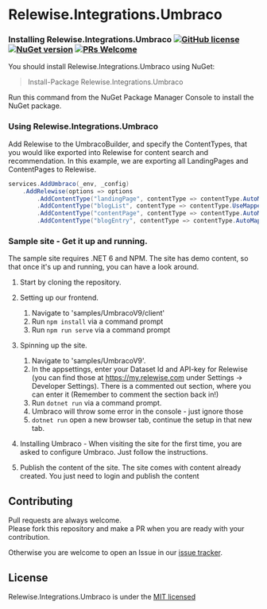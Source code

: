 # Relewise.Integrations.Umbraco

### Installing Relewise.Integrations.Umbraco [![GitHub license](https://img.shields.io/badge/license-MIT-blue.svg)](./LICENSE) [![NuGet version](https://img.shields.io/nuget/v/Relewise.Integrations.Umbraco)](https://www.nuget.org/packages/Relewise.Integrations.Umbraco) [![PRs Welcome](https://img.shields.io/badge/PRs-welcome-brightgreen.svg)](https://https://github.com/Relewise/relewise-sdk-csharp-extensions/pulls)

You should install Relewise.Integrations.Umbraco using NuGet:

> Install-Package Relewise.Integrations.Umbraco

Run this command from the NuGet Package Manager Console to install the NuGet package.

### Using Relewise.Integrations.Umbraco

Add Relewise to the UmbracoBuilder, and specify the ContentTypes, that you would like exported into Relewise for content search and recommendation.
In this example, we are exporting all LandingPages and ContentPages to Relewise.
```csharp
services.AddUmbraco(_env, _config)
    .AddRelewise(options => options
        .AddContentType("landingPage", contentType => contentType.AutoMap())
        .AddContentType("blogList", contentType => contentType.UseMapper(new BlogMapper()))
        .AddContentType("contentPage", contentType => contentType.AutoMap())
        .AddContentType("blogEntry", contentType => contentType.AutoMap()))
```

### Sample site - Get it up and running.

The sample site requires .NET 6 and NPM. The site has demo content, so that once it's up and running, you can have a look around. 

1. Start by cloning the repository.
2. Setting up our frontend.
    
    1. Navigate to 'samples/UmbracoV9/client'
    2. Run `npm install` via a command prompt
    3. Run `npm run serve` via a command prompt

3. Spinning up the site.

    1. Navigate to 'samples/UmbracoV9'.
    2. In the appsettings, enter your Dataset Id and API-key for Relewise (you can find those at https://my.relewise.com under Settings -> Developer Settings). There is a commented out section, where you can enter it (Remember to comment the section back in!)
    3. Run `dotnet run` via a command prompt.
    4. Umbraco will throw some error in the console - just ignore those
    5. `dotnet run` open a new browser tab, continue the setup in that new tab.

4. Installing Umbraco - When visiting the site for the first time, you are asked to configure Umbraco. Just follow the instructions.
5. Publish the content of the site. The site comes with content already created. You just need to login and publish the content

## Contributing

Pull requests are always welcome.  
Please fork this repository and make a PR when you are ready with your contribution.  

Otherwise you are welcome to open an Issue in our [issue tracker](https://github.com/Relewise/relewise-integrations-umbraco/issues).

## License

Relewise.Integrations.Umbraco is under the [MIT licensed](./LICENSE)

